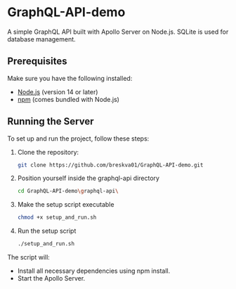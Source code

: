 # GraphQL-API-demo
A simple GraphQL API built with Apollo Server on Node.js. SQLite is used for database management.

## Prerequisites
Make sure you have the following installed:
- [Node.js](https://nodejs.org/) (version 14 or later)
- [npm](https://www.npmjs.com/) (comes bundled with Node.js)

## Running the Server 

To set up and run the project, follow these steps:

1. Clone the repository:
   ```bash
   git clone https://github.com/breskva01/GraphQL-API-demo.git

2. Position yourself inside the graphql-api directory
   ```bash
   cd GraphQL-API-demo\graphql-api\

4. Make the setup script executable
   ```bash
   chmod +x setup_and_run.sh

5. Run the setup script
   ```bash
   ./setup_and_run.sh

The script will:
  - Install all necessary dependencies using npm install.
  - Start the Apollo Server.
